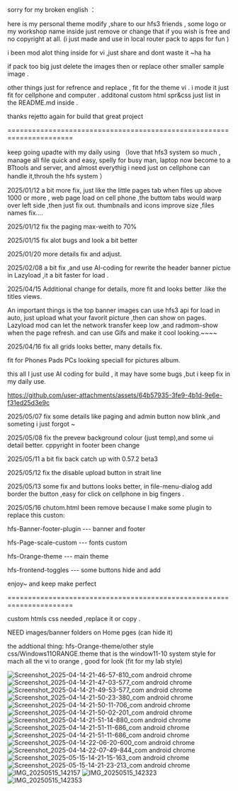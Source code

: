 
sorry for my broken english ：

here is my personal theme modify ,share to our hfs3 friends , some logo or my workshop name inside just remove or change that if you wish is free and no copyright at all. (i just made and use in local router pack to apps for fun )

i been mod alot thing inside for vi ,just share and dont waste it ~ha ha

if pack too big just delete the images then or replace other smaller sample image .

other things just for refrence and replace , fit for the theme vi .
i mode it just fit for cellphone and computer .
additonal custom html spr&css just list in the README.md inside .

thanks rejetto again for build that great project


======================================================================

keep going upadte with my daily using （love that hfs3 system so much , manage all file quick and easy, spelly for busy man, laptop now become to a BTtools and  server, and almost everythig i need just on cellphone can handle it,throuh the hfs system ）

2025/01/12 
a bit more fix, just like the little pages tab when files up above 1000 or more , web page load on cell phone ,the buttom tabs would warp over left side ,then just fix out.  thumbnails and icons improve size ,files names fix....

2025/01/12 
fix the paging max-weith to 70%

2025/01/15
fix alot bugs and look a bit better

2025/01/20
more details fix and adjust.

2025/02/08
a bit fix ,and use AI-coding for rewrite the header banner pictue in Lazyload ,it a bit faster for load .

2025/04/15
Additional change for details, more fit and looks better .like the titles views. 

An important things is the top banner images can use hfs3 api for load in auto, just upload what your favorit picture ,then can show on pages.
Lazyload mod can let the network transfer keep low ,and radmom-show when the page refresh. and can use Gifs and make it cool looking.~~~~

2025/04/16
fix all grids looks better, many details fix. 

fit for Phones Pads PCs looking speciall for pictures album.

this all I just use AI coding for build , it may have some bugs ,but i keep fix in my daily use.

https://github.com/user-attachments/assets/64b57935-3fe9-4b1d-9e6e-f31ed25d3e9c


2025/05/07
fix some details like paging and admin button now blink ,and someting i just forgot ~ 

2025/05/08
fix the prevew background colour (just temp),and some ui detail  better.
cppyright in footer been change 

2025/05/11
a bit fix back catch up with 0.57.2 beta3

2025/05/12
fix the disable upload button in strait line 

2025/05/13
some fix and buttons looks better, in file-menu-dialog add border the button ,easy for click on cellphone in big fingers .

2025/05/16
chutom.html been remove because I make some plugin to replace this custon:

hfs-Banner-footer-plugin --- banner and footer

hfs-Page-scale-custom --- fonts custom

hfs-Orange-theme --- main theme

hfs-frontend-toggles --- some buttons hide and add

enjoy~  and keep make perfect



======================================================================


custom htmls css needed ,replace it or copy .

NEED images/banner folders on Home pges (can hide it)


the addtional thing:
hfs-Orange-theme/other style css/Windows11ORANGE.theme
that is the window11-10 system style for mach all the vi to orange , good for look (fit for my lab style)

![Screenshot_2025-04-14-21-46-57-810_com android chrome](https://github.com/user-attachments/assets/f47fa4da-c91d-4657-81c2-05f3647ef561)
![Screenshot_2025-04-14-21-47-03-577_com android chrome](https://github.com/user-attachments/assets/20618184-c726-4d53-8673-c2a12715caec)
![Screenshot_2025-04-14-21-49-53-577_com android chrome](https://github.com/user-attachments/assets/7ca9ce49-1a0f-47cd-b362-47d06c6468d5)
![Screenshot_2025-04-14-21-50-23-380_com android chrome](https://github.com/user-attachments/assets/6114941d-431a-4ccc-887e-c5e3cdba455a)
![Screenshot_2025-04-14-21-50-11-706_com android chrome](https://github.com/user-attachments/assets/6ab7ab21-43f4-487a-8880-9f4e1ac530b3)
![Screenshot_2025-04-14-21-50-02-201_com android chrome](https://github.com/user-attachments/assets/e4230ffc-442c-496e-8e0e-69119a05814f)
![Screenshot_2025-04-14-21-51-14-880_com android chrome](https://github.com/user-attachments/assets/e648256c-7d7b-4cf3-80f8-dc511ded4007)
![Screenshot_2025-04-14-21-51-11-686_com android chrome](https://github.com/user-attachments/assets/b68a2a0b-c4ec-48e7-bd8b-0a3e1f5b0270)
![Screenshot_2025-04-14-21-51-11-686_com android chrome](https://github.com/user-attachments/assets/0fbb5f5f-e116-4b0f-825d-84b6f9834832)
![Screenshot_2025-04-14-22-06-20-600_com android chrome](https://github.com/user-attachments/assets/b4086228-d4f7-498f-b3cd-802dab252b1f)
![Screenshot_2025-04-14-22-07-49-844_com android chrome](https://github.com/user-attachments/assets/8ae38a50-ad13-4ff2-bc69-fc057fea7e73)
![Screenshot_2025-05-15-14-21-15-163_com android chrome](https://github.com/user-attachments/assets/2340b79b-1a39-49be-ae01-d5b62ed6ff05)
![Screenshot_2025-05-15-14-21-23-213_com android chrome](https://github.com/user-attachments/assets/9537a127-d32d-4d24-aa22-e77f01354b4e)
![IMG_20250515_142157](https://github.com/user-attachments/assets/552b49c0-0288-438b-ab8b-62cb5bc672dc)
![IMG_20250515_142323](https://github.com/user-attachments/assets/2dde9782-85bd-45ff-afa6-083675f156c2)
![IMG_20250515_142353](https://github.com/user-attachments/assets/db202a69-21b1-4a07-b55b-f1257fdab1db)

